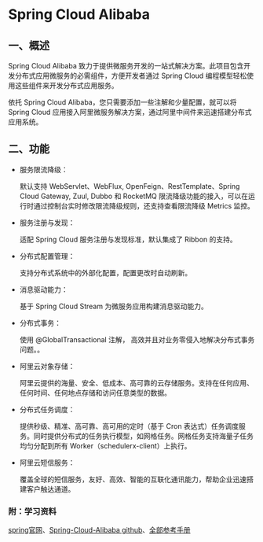 # Spring Cloud Alibaba

## 一、概述

Spring Cloud Alibaba 致力于提供微服务开发的一站式解决方案。此项目包含开发分布式应用微服务的必需组件，方便开发者通过 Spring Cloud 编程模型轻松使用这些组件来开发分布式应用服务。

依托 Spring Cloud Alibaba，您只需要添加一些注解和少量配置，就可以将 Spring Cloud 应用接入阿里微服务解决方案，通过阿里中间件来迅速搭建分布式应用系统。
## 二、功能
- 服务限流降级：

    默认支持 WebServlet、WebFlux, OpenFeign、RestTemplate、Spring Cloud Gateway, Zuul, Dubbo 和 RocketMQ 限流降级功能的接入，可以在运行时通过控制台实时修改限流降级规则，还支持查看限流降级 Metrics 监控。

- 服务注册与发现：

    适配 Spring Cloud 服务注册与发现标准，默认集成了 Ribbon 的支持。

- 分布式配置管理：

    支持分布式系统中的外部化配置，配置更改时自动刷新。

- 消息驱动能力：

    基于 Spring Cloud Stream 为微服务应用构建消息驱动能力。

- 分布式事务：

    使用 @GlobalTransactional 注解， 高效并且对业务零侵入地解决分布式事务问题。。

- 阿里云对象存储：

    阿里云提供的海量、安全、低成本、高可靠的云存储服务。支持在任何应用、任何时间、任何地点存储和访问任意类型的数据。

- 分布式任务调度：

    提供秒级、精准、高可靠、高可用的定时（基于 Cron 表达式）任务调度服务。同时提供分布式的任务执行模型，如网格任务。网格任务支持海量子任务均匀分配到所有 Worker（schedulerx-client）上执行。

- 阿里云短信服务：

    覆盖全球的短信服务，友好、高效、智能的互联化通讯能力，帮助企业迅速搭建客户触达通道。



### 附：学习资料

[spring官网](https://spring.io/projects/spring-cloud-alibaba#overview)、[Spring-Cloud-Alibaba github](https://github.com/alibaba/spring-cloud-alibaba)、[全部参考手册](https://spring-cloud-alibaba-group.github.io/github-pages/greenwich/spring-cloud-alibaba.html)
